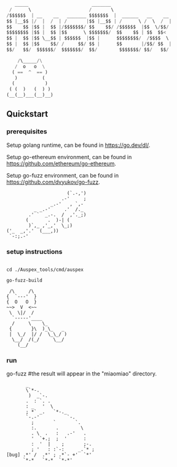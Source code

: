 ```python
   _____                       _______                      
 /      \                     /       \                     
/$$$$$$  | __    __   _______ $$$$$$$  |  ______   __    __ 
$$ |__$$ |/  |  /  | /       |$$ |__$$ | /      \ /  \  /  |            
$$    $$ |$$ |  $$ |/$$$$$$$/ $$    $$/ /$$$$$$  |$$  \/$$/ 
$$$$$$$$ |$$ |  $$ |$$      \ $$$$$$$/  $$    $$ | $$  $$<  
$$ |  $$ |$$ \__$$ | $$$$$$  |$$ |      $$$$$$$$/  /$$$$  \ 
$$ |  $$ |$$    $$/ /     $$/ $$ |      $$       |/$$/ $$  |
$$/   $$/  $$$$$$/  $$$$$$$/  $$/        $$$$$$$/ $$/   $$/

    /\_____/\
   /  o   o  \
  ( ==  ^  == )
   )         (
  (           )
 ( (  )   (  ) ) 
(__(__)___(__)__)

```
                                                            
## Quickstart                                                           
                                                            
### prerequisites

Setup golang runtime, can be found in https://go.dev/dl/.

Setup go-ethereum environment, can be found in https://github.com/ethereum/go-ethereum.

Setup go-fuzz environment, can be found in https://github.com/dvyukov/go-fuzz.

```shell
                      (`.-,')
                    .-'     ;
                _.-'   , `,-
          _ _.-'     .'  /._
        .' `  _.-.  /  ,'._;)
       (       .  )-| (
        )`,_ ,'_,'  \_;)
('_  _,'.'  (___,))
 `-:;.-'
```

### setup instructions

```shell

cd ./Auspex_tools/cmd/auspex

go-fuzz-build

 /\     /\
{  `---'  }
{  O   O  }
~~>  V  <~~
 \  \|/  /
  `-----'____
  /     \    \_
 {       }\  )_\_   _
 |  \_/  |/ /  \_\_/ )
  \__/  /(_/     \__/
    (__/
```

### run

go-fuzz #the result will appear in the "miaomiao" directory.


```shell
       _                        
       \`*-.                    
        )  _`-.                 
       .  : `. .                
       : _   '  \               
       ; *` _.   `*-._          
       `-.-'          `-.       
         ;       `       `.     
         :.       .        \    
         . \  .   :   .-'   .   
         '  `+.;  ;  '      :   
         :  '  |    ;       ;-. 
         ; '   : :`-:     _.`* ;
[bug] .*' /  .*' ; .*`- +'  `*' 
      `*-*   `*-*  `*-*'
```
